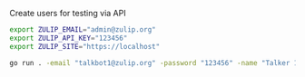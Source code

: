 Create users for testing via API

```sh
export ZULIP_EMAIL="admin@zulip.org"
export ZULIP_API_KEY="123456"
export ZULIP_SITE="https://localhost"

go run . -email "talkbot1@zulip.org" -password "123456" -name "Talker 1"
```
